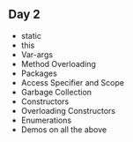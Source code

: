 ## Day 2
* static
* this
* Var-args
* Method Overloading
* Packages
* Access Specifier and Scope
* Garbage Collection
* Constructors
* Overloading Constructors
* Enumerations
* Demos on all the above

